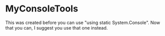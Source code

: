# MyConsoleTools
This was created before you can use "using static System.Console". Now that you can, I suggest you use that one instead.

